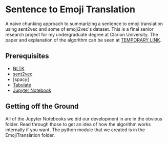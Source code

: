 # Sentence to Emoji Translation
A naive chunking approach to summarizing a sentence to emoji translation using sent2vec and some of emoji2vec's dataset. This is a final senior research project for my undergraduate degree at Clarion University. The paper and explanation of the algorithm can be seen at [TEMPORARY LINK](https://www.authorea.com/users/269084/articles/396929-sentence-to-emoji-translation). 

## Prerequisites
- [NLTK](https://www.nltk.org/)
- [sent2vec](https://github.com/epfml/sent2vec)
- [spacy]
- [Tabulate](https://pypi.org/project/tabulate/)
- [Jupyter Notebook](https://jupyter.org/)

## Getting off the Ground
All of the Jupyter Notebooks we did our development in are in the obvious folder. Read through those to get an idea of how the algorithm works internally if you want. The python module that we created is in the EmojiTranslation folder.
